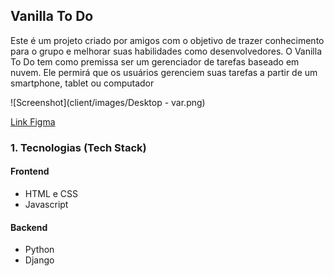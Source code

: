 ## Vanilla To Do

Este é um projeto criado por amigos com o objetivo de trazer conhecimento para o grupo e melhorar suas habilidades como desenvolvedores. O Vanilla To Do tem como premissa ser um gerenciador de tarefas baseado em nuvem. Ele permirá que os usuários gerenciem suas tarefas a partir de um smartphone, tablet ou computador

![Screenshot](client/images/Desktop - var.png)


[Link Figma](https://www.figma.com/file/28F00meluflvuPHsgNtgFx/Design-Canvas-1?node-id=0%3A1)

### 1. Tecnologias (Tech Stack)

#### **Frontend**
* HTML e CSS
* Javascript
  
#### **Backend**
* Python
* Django

